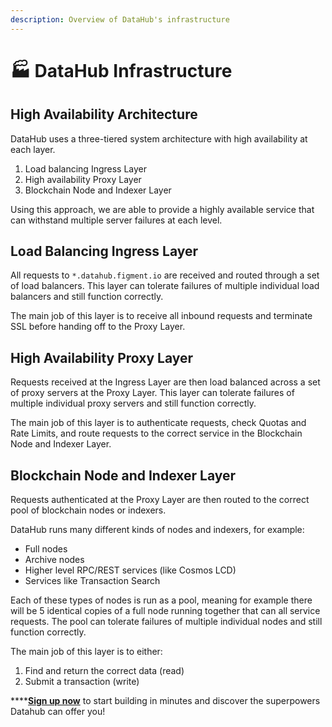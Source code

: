 ```yaml
---
description: Overview of DataHub's infrastructure
---
```


# 🏭 DataHub Infrastructure

## High Availability Architecture

DataHub uses a three-tiered system architecture with high availability at each layer.

1. Load balancing Ingress Layer
2. High availability Proxy Layer
3. Blockchain Node and Indexer Layer

Using this approach, we are able to provide a highly available service that can withstand multiple server failures at each level.

## Load Balancing Ingress Layer

All requests to `*.datahub.figment.io` are received and routed through a set of load balancers. This layer can tolerate failures of multiple individual load balancers and still function correctly.

The main job of this layer is to receive all inbound requests and terminate SSL before handing off to the Proxy Layer.

## High Availability Proxy Layer

Requests received at the Ingress Layer are then load balanced across a set of proxy servers at the Proxy Layer. This layer can tolerate failures of multiple individual proxy servers and still function correctly.

The main job of this layer is to authenticate requests, check Quotas and Rate Limits, and route requests to the correct service in the Blockchain Node and Indexer Layer.

## Blockchain Node and Indexer Layer

Requests authenticated at the Proxy Layer are then routed to the correct pool of blockchain nodes or indexers.

DataHub runs many different kinds of nodes and indexers, for example:

* Full nodes
* Archive nodes
* Higher level RPC/REST services (like Cosmos LCD)
* Services like Transaction Search

Each of these types of nodes is run as a pool, meaning for example there will be 5 identical copies of a full node running together that can all service requests. The pool can tolerate failures of multiple individual nodes and still function correctly.

The main job of this layer is to either:

1. Find and return the correct data (read)
2. Submit a transaction (write)

****[**Sign up now**](https://datahub.figment.io) to start building in minutes and discover the superpowers Datahub can offer you!
